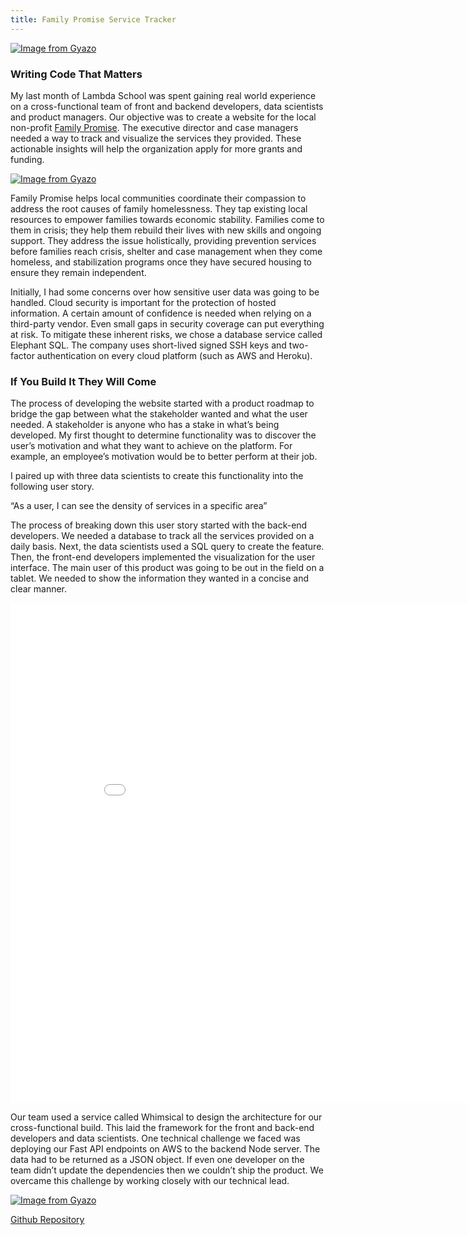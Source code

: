 ```yaml
---
title: Family Promise Service Tracker
---
```


[![Image from Gyazo](https://i.gyazo.com/35eff39b0ca2c7bdccd1a3205f77569b.png)](https://gyazo.com/35eff39b0ca2c7bdccd1a3205f77569b)

### Writing Code That Matters

My last month of Lambda School was spent gaining real world experience on a cross-functional team of front and backend developers, data scientists and product managers. Our objective was to create a website for the local non-profit [Family Promise](https://www.familypromiseofspokane.org/). The executive director and case managers needed a way to track and visualize the services they provided. These actionable insights will help the organization apply for more grants and funding.

[![Image from Gyazo](https://i.gyazo.com/66de14594855b662437a7ed7e320a3ce.png)](https://gyazo.com/66de14594855b662437a7ed7e320a3ce)

Family Promise helps local communities coordinate their compassion to address the root causes of family homelessness. They tap existing local resources to empower families towards economic stability. Families come to them in crisis; they help them rebuild their lives with new skills and ongoing support. They address the issue holistically, providing prevention services before families reach crisis, shelter and case management when they come homeless, and stabilization programs once they have secured housing to ensure they remain independent.


Initially, I had some concerns over how sensitive user data was going to be handled. Cloud security is important for the protection of hosted information. A certain amount of confidence is needed when relying on a third-party vendor. Even small gaps in security coverage can put everything at risk. To mitigate these inherent risks, we chose a database service called Elephant SQL. The company uses short-lived signed SSH keys and two-factor authentication on every cloud platform (such as AWS and Heroku).

### If You Build It They Will Come

The process of developing the website started with a product roadmap to bridge the gap between what the stakeholder wanted and what the user needed. A stakeholder is anyone who has a stake in what’s being developed. My first thought to determine functionality was to discover the user’s motivation and what they want to achieve on the platform. For example, an employee’s motivation would be to better perform at their job.

I paired up with three data scientists to create this functionality into the following user story.

“As a user, I can see the density of services in a specific area”

The process of breaking down this user story started with the back-end developers. We needed a database to track all the services provided on a daily basis. Next, the data scientists used a SQL query to create the feature. Then, the front-end developers implemented the visualization for the user interface. The main user of this product was going to be out in the field on a tablet. We needed to show the information they wanted in a concise and clear manner.

<iframe width="900" height="800" frameborder="0" scrolling="no" src="//plotly.com/~egrinalds/64.embed"></iframe>

Our team used a service called Whimsical to design the architecture for our cross-functional build. This laid the framework for the front and back-end developers and data scientists. One technical challenge we faced was deploying our Fast API endpoints on AWS to the backend Node server. The data had to be returned as a JSON object. If even one developer on the team didn’t update the dependencies then we couldn’t ship the product. We overcame this challenge by working closely with our technical lead. 

[![Image from Gyazo](https://i.gyazo.com/045b302c089e3ae0a02ac8282791d211.png)](https://gyazo.com/045b302c089e3ae0a02ac8282791d211)


[Github Repository](https://github.com/Lambda-School-Labs/human-rights-first-asylum-ds-a)
